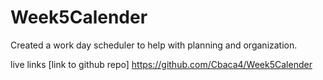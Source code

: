 # Week5Calender
Created a work day scheduler to help with planning and organization.

live links
[link to github repo] https://github.com/Cbaca4/Week5Calender